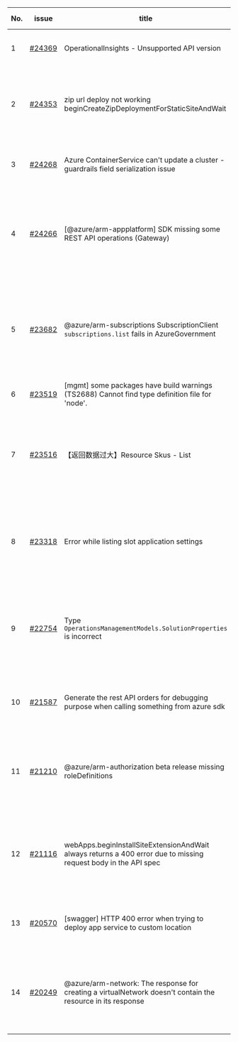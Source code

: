| No. | issue | title | labels | assignees | bot advice | created date |
| ------ | ------ | ------ | ------ | ------ | ------ | :-----: |
|1|[#24369](https://github.com/Azure/azure-sdk-for-js/issues/24369)|OperationalInsights - Unsupported API version|Client, Mgmt, Monitor - Operational Insights|qiaozha|new comment|2023-01-05|
|2|[#24353](https://github.com/Azure/azure-sdk-for-js/issues/24353)|zip url deploy not working beginCreateZipDeploymentForStaticSiteAndWait|question, customer-reported, Mgmt, App Services, needs-team-attention, CXP Attention|qiaozha||2023-01-03|
|3|[#24268](https://github.com/Azure/azure-sdk-for-js/issues/24268)|Azure ContainerService can't update a cluster - guardrails field serialization issue|Mgmt, Service Attention, Container Service|qiaozha|new comment|2022-12-16|
|4|[#24266](https://github.com/Azure/azure-sdk-for-js/issues/24266)|[@azure/arm-appplatform] SDK missing some REST API operations (Gateway)|question, customer-reported, Mgmt, App Services, needs-author-feedback, no-recent-activity|kazrael2119, qiaozha|new comment|2022-12-16|
|5|[#23682](https://github.com/Azure/azure-sdk-for-js/issues/23682)|@azure/arm-subscriptions SubscriptionClient `subscriptions.list` fails in AzureGovernment|question, customer-reported, Mgmt, Operations Management, needs-author-feedback, no-recent-activity|qiaozha|new comment|2022-11-02|
|6|[#23519](https://github.com/Azure/azure-sdk-for-js/issues/23519)|[mgmt] some packages have build warnings (TS2688) Cannot find type definition file for 'node'.|Mgmt|kazrael2119, qiaozha||2022-10-14|
|7|[#23516](https://github.com/Azure/azure-sdk-for-js/issues/23516)|【返回数据过大】Resource Skus - List|customer-reported, Mgmt, Service Attention, feature-request, ARM - Core, needs-team-attention|qiaozha|new comment|2022-10-14|
|8|[#23318](https://github.com/Azure/azure-sdk-for-js/issues/23318)|Error while listing slot application settings  |question, customer-reported, Mgmt, App Services, Service Attention, needs-team-attention|qiaozha|new comment|2022-09-26|
|9|[#22754](https://github.com/Azure/azure-sdk-for-js/issues/22754)|Type `OperationsManagementModels.SolutionProperties` is incorrect|bug, customer-reported, Mgmt, Service Attention, Operations Management, needs-team-attention|xboxeer, qiaozha||2022-07-29|
|10|[#21587](https://github.com/Azure/azure-sdk-for-js/issues/21587)|Generate the rest API orders for debugging purpose when calling something from azure sdk|question, customer-reported, Mgmt, needs-team-attention|qiaozha|new comment|2022-04-25|
|11|[#21210](https://github.com/Azure/azure-sdk-for-js/issues/21210)|@azure/arm-authorization beta release missing roleDefinitions|question, customer-reported, Mgmt, Service Attention, Authorization, needs-team-attention|qiaozha||2022-04-05|
|12|[#21116](https://github.com/Azure/azure-sdk-for-js/issues/21116)|webApps.beginInstallSiteExtensionAndWait always returns a 400 error due to missing request body in the API spec|question, customer-reported, Mgmt, App Services, Service Attention, needs-team-attention|qiaozha|new comment|2022-03-30|
|13|[#20570](https://github.com/Azure/azure-sdk-for-js/issues/20570)|[swagger] HTTP 400 error when trying to deploy app service to custom location|Mgmt, App Services, Service Attention, needs-team-attention|MaryGao, qiaozha|new comment|2022-02-28|
|14|[#20249](https://github.com/Azure/azure-sdk-for-js/issues/20249)|@azure/arm-network: The response for creating a virtualNetwork doesn't contain the resource in its response|question, customer-reported, Mgmt, Service Attention, Network, needs-team-attention|qiaozha|new comment|2022-02-08|
